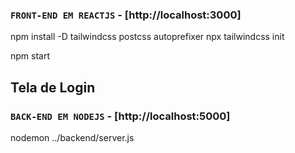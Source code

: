 ### `FRONT-END EM REACTJS` - [http://localhost:3000]
npm install -D tailwindcss postcss autoprefixer
npx tailwindcss init

npm start

## Tela de Login



### `BACK-END EM NODEJS` - [http://localhost:5000]

nodemon ../backend/server.js


